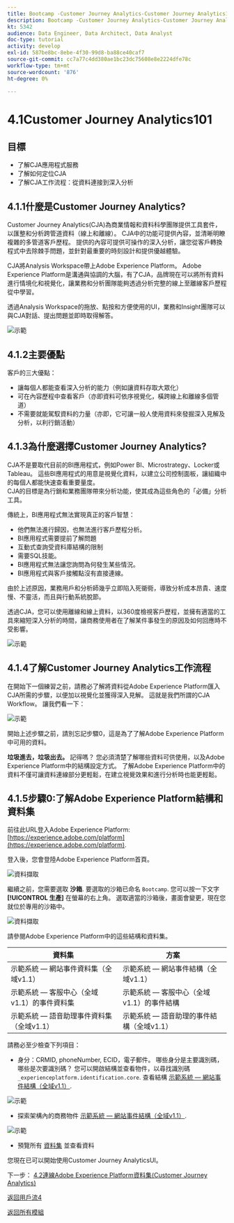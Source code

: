 ```yaml
---
title: Bootcamp -Customer Journey Analytics-Customer Journey Analytics101
description: Bootcamp -Customer Journey Analytics-Customer Journey Analytics101
kt: 5342
audience: Data Engineer, Data Architect, Data Analyst
doc-type: tutorial
activity: develop
exl-id: 587be8bc-8ebe-4f30-99d8-ba88ce40caf7
source-git-commit: cc7a77c4dd380ae1bc23dc75608e8e2224dfe78c
workflow-type: tm+mt
source-wordcount: '876'
ht-degree: 0%

---
```


# 4.1Customer Journey Analytics101

## 目標

- 了解CJA應用程式服務
- 了解如何定位CJA
- 了解CJA工作流程：從資料連接到深入分析

## 4.1.1什麼是Customer Journey Analytics?

Customer Journey Analytics(CJA)為商業情報和資料科學團隊提供工具套件，以匯整和分析跨管道資料（線上和離線）。 CJA中的功能可提供內容，並清晰明瞭複雜的多管道客戶歷程。 提供的內容可提供可操作的深入分析，讓您從客戶轉換程式中去除棘手問題，並針對最重要的時刻設計和提供優越體驗。

CJA將Analysis Workspace帶上Adobe Experience Platform。 Adobe Experience Platform是溝通與協調的大腦，有了CJA，品牌現在可以將所有資料進行情境化和視覺化，讓業務和分析團隊能夠透過分析完整的線上至離線客戶歷程從中學習。

透過Analysis Workspace的拖放、點按和方便使用的UI，業務和Insight團隊可以與CJA對話、提出問題並即時取得解答。

![示範](./images/cja-adv-analysis1.png)

## 4.1.2主要優點

客戶的三大優點：

- 讓每個人都能查看深入分析的能力（例如讓資料存取大眾化）
- 可在內容歷程中查看客戶（亦即資料可依序視覺化，橫跨線上和離線多個管道）
- 不需要就能駕馭資料的力量（亦即，它可讓一般人使用資料來發掘深入見解及分析，以利行銷活動）

## 4.1.3為什麼選擇Customer Journey Analytics?

CJA不是要取代目前的BI應用程式，例如Power BI、Microstrategy、Locker或Tableau。 這些BI應用程式的用意是視覺化資料，以建立公司控制面板，讓組織中的每個人都能快速查看重要量度。\
CJA的目標是為行銷和業務團隊帶來分析功能，使其成為這些角色的「必備」分析工具。

傳統上，BI應用程式無法實現真正的客戶智慧：

- 他們無法進行歸因，也無法進行客戶歷程分析。
- BI應用程式需要提前了解問題
- 互動式查詢受資料庫結構的限制
- 需要SQL技能。
- BI應用程式無法讓您詢問為何發生某些情況。
- BI應用程式與客戶接觸點沒有直接連線。

由於上述原因，業務用戶和分析師幾乎立即陷入死衚衕，導致分析成本昂貴、速度慢、不靈活，而且與行動系統脫節。

透過CJA，您可以使用離線和線上資料，以360度檢視客戶歷程，並擁有適當的工具來縮短深入分析的時間，讓商務使用者在了解某件事發生的原因及如何回應時不受影響。

![示範](./images/cja-use-case.png)

## 4.1.4了解Customer Journey Analytics工作流程

在開始下一個練習之前，請務必了解將資料從Adobe Experience Platform匯入CJA所需的步驟，以便加以視覺化並獲得深入見解。 這就是我們所謂的CJA Workflow。 讓我們看一下：

![示範](./images/cja-work-flow.jpg)

開始上述步驟之前，請別忘記步驟0，這是為了了解Adobe Experience Platform中可用的資料。

**垃圾進去，垃圾出去。** 記得嗎？ 您必須清楚了解哪些資料可供使用，以及Adobe Experience Platform中的結構設定方式。 了解Adobe Experience Platform中的資料不僅可讓資料連線部分更輕鬆，在建立視覺效果和進行分析時也能更輕鬆。

## 4.1.5步驟0:了解Adobe Experience Platform結構和資料集

前往此URL登入Adobe Experience Platform: [https://experience.adobe.com/platform](https://experience.adobe.com/platform).

登入後，您會登陸Adobe Experience Platform首頁。

![資料擷取](../uc1/images/home.png)

繼續之前，您需要選取 **沙箱**. 要選取的沙箱已命名 ``Bootcamp``. 您可以按一下文字 **[!UICONTROL 生產]** 在螢幕的右上角。 選取適當的沙箱後，畫面會變更，現在您就位於專用的沙箱中。

![資料擷取](../uc1/images/sb1.png)

請參閱Adobe Experience Platform中的這些結構和資料集。

| 資料集 | 方案 |
| ----------------- |-------------| 
| 示範系統 — 網站事件資料集（全域v1.1） | 示範系統 — 網站事件結構（全域v1.1） |
| 示範系統 — 客服中心（全域v1.1）的事件資料集 | 示範系統 — 客服中心（全域v1.1）的事件結構 |
| 示範系統 — 語音助理事件資料集（全域v1.1） | 示範系統 — 語音助理的事件結構（全域v1.1） |

請務必至少檢查下列項目：

- 身分：CRMID, phoneNumber, ECID，電子郵件。 哪些身分是主要識別碼，哪些是次要識別碼？
您可以開啟結構並查看物件，以尋找識別碼 `_experienceplatform.identification.core`. 查看結構 [示範系統 — 網站事件結構（全域v1.1）](https://experience.adobe.com/platform/schema).

![示範](./images/identity.png)

- 探索架構內的商務物件 [示範系統 — 網站事件結構（全域v1.1）](https://experience.adobe.com/platform/schema).

![示範](./images/commerce.png)

- 預覽所有 [資料集](https://experience.adobe.com/platform/dataset/browse?limit=50&amp;page=1&amp;sortDescending=1&amp;sortField=created) 並查看資料

您現在已可以開始使用Customer Journey AnalyticsUI。

下一步： [4.2連線Adobe Experience Platform資料集(Customer Journey Analytics)](./ex2.md)

[返回用戶流4](./uc4.md)

[返回所有模組](../../overview.md)
